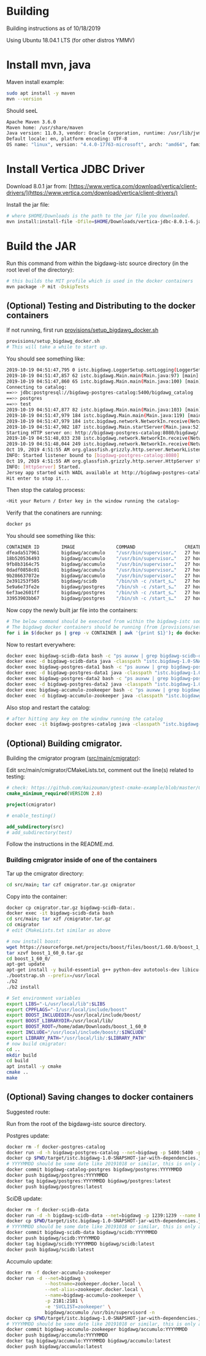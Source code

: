 # Building

Building instructions as of 10/18/2019

Using Ubuntu 18.04.1 LTS (for other distros YMMV)

# Install mvn, java

Maven install example:

```bash
sudo apt install -y maven
mvn --version
```

Should seeL

```bash
Apache Maven 3.6.0
Maven home: /usr/share/maven
Java version: 11.0.3, vendor: Oracle Corporation, runtime: /usr/lib/jvm/java-11-openjdk-amd64
Default locale: en, platform encoding: UTF-8
OS name: "linux", version: "4.4.0-17763-microsoft", arch: "amd64", family: "unix"
```

# Install Vertica JDBC Driver

Download 8.0.1 jar from: [https://www.vertica.com/download/vertica/client-drivers/](https://www.vertica.com/download/vertica/client-drivers/)

Install the jar file:

```bash
# where $HOME/Downloads is the path to the jar file you downloaded.
mvn install:install-file -Dfile=$HOME/Downloads/vertica-jdbc-8.0.1-6.jar -DgroupId=com.vertica -DartifactId=vjdbc8 -Dversion=8.0.1 -Dpackaging=jar
```

# Build the JAR

Run this command from within the bigdawg-istc source directory (in the root level of the directory):

```bash
# this builds the MIT profile which is used in the docker containers
mvn package -P mit -DskipTests
```

## (Optional) Testing and Distributing to the docker containers

If not running, first run [provisions/setup_bigdawg_docker.sh](provisions/setup_bigdawg_docker.sh)

```bash
provisions/setup_bigdawg_docker.sh
# This will take a while to start up.
```

You should see something like:

```bash
2019-10-19 04:51:47,795 0 istc.bigdawg.LoggerSetup.setLogging(LoggerSetup.java:47) [main] null INFO  istc.bigdawg.LoggerSetup - Logging was configured!
2019-10-19 04:51:47,857 62 istc.bigdawg.Main.main(Main.java:97) [main] null INFO  istc.bigdawg.Main - Starting application ...
2019-10-19 04:51:47,860 65 istc.bigdawg.Main.main(Main.java:100) [main] null INFO  istc.bigdawg.Main - Connecting to catalog
Connecting to catalog:
==>> jdbc:postgresql://bigdawg-postgres-catalog:5400/bigdawg_catalog
==>> postgres
==>> test
2019-10-19 04:51:47,877 82 istc.bigdawg.Main.main(Main.java:103) [main] null INFO  istc.bigdawg.Main - Checking registered database connections
2019-10-19 04:51:47,979 184 istc.bigdawg.Main.main(Main.java:119) [main] null DEBUG istc.bigdawg.Main - args 0: bigdawg-postgres-catalog
2019-10-19 04:51:47,979 184 istc.bigdawg.network.NetworkIn.receive(NetworkIn.java:29) [pool-2-thread-1] null DEBUG istc.bigdawg.network.NetworkIn - network in: start listening for requests
2019-10-19 04:51:47,982 187 istc.bigdawg.Main.startServer(Main.java:52) [main] null INFO  istc.bigdawg.Main - base uri: http://bigdawg-postgres-catalog:8080/bigdawg/
Starting HTTP server on: http://bigdawg-postgres-catalog:8080/bigdawg/
2019-10-19 04:51:48,033 238 istc.bigdawg.network.NetworkIn.receive(NetworkIn.java:39) [pool-2-thread-1] null DEBUG istc.bigdawg.network.NetworkIn - tcp://*:9991
2019-10-19 04:51:48,044 249 istc.bigdawg.network.NetworkIn.receive(NetworkIn.java:43) [pool-2-thread-1] null DEBUG istc.bigdawg.network.NetworkIn - Wait for the next request from a client ...
Oct 19, 2019 4:51:55 AM org.glassfish.grizzly.http.server.NetworkListener start
INFO: Started listener bound to [bigdawg-postgres-catalog:8080]
Oct 19, 2019 4:51:55 AM org.glassfish.grizzly.http.server.HttpServer start
INFO: [HttpServer] Started.
Jersey app started with WADL available at http://bigdawg-postgres-catalog:8080/bigdawg/application.wadl
Hit enter to stop it...
```

Then stop the catalog process:

```bash
<Hit your Return / Enter key in the window running the catalog>
```

Verify that the conatiners are running:

```bash
docker ps
```

You should see something like this:

```bash
CONTAINER ID        IMAGE               COMMAND                  CREATED             STATUS              PORTS                                              NAMES
dfeada517961        bigdawg/accumulo    "/usr/bin/supervisor…"   27 hours ago        Up 27 hours         0.0.0.0:42424->42424/tcp                           bigdawg-accumulo-proxy
18b520536493        bigdawg/accumulo    "/usr/bin/supervisor…"   27 hours ago        Up 27 hours         0.0.0.0:9999->9999/tcp, 0.0.0.0:50095->50095/tcp   bigdawg-accumulo-master
9fb8b3164c75        bigdawg/accumulo    "/usr/bin/supervisor…"   27 hours ago        Up 27 hours         0.0.0.0:9997->9997/tcp                             bigdawg-accumulo-tserver0
0dadf0858c01        bigdawg/accumulo    "/usr/bin/supervisor…"   27 hours ago        Up 27 hours         0.0.0.0:2181->2181/tcp                             bigdawg-accumulo-zookeeper
9b286637072e        bigdawg/accumulo    "/usr/bin/supervisor…"   27 hours ago        Up 27 hours                                                            bigdawg-accumulo-namenode
2e391253f505        bigdawg/scidb       "/bin/sh -c /start_s…"   27 hours ago        Up 27 hours         0.0.0.0:1239->1239/tcp                             bigdawg-scidb-data
5e9a6e73fe2e        bigdawg/postgres    "/bin/sh -c /start_s…"   27 hours ago        Up 27 hours         0.0.0.0:5402->5402/tcp                             bigdawg-postgres-data2
6ef3ae2601ff        bigdawg/postgres    "/bin/sh -c /start_s…"   27 hours ago        Up 27 hours         0.0.0.0:5401->5401/tcp                             bigdawg-postgres-data1
33953903bb67        bigdawg/postgres    "/bin/sh -c /start_s…"   27 hours ago        Up 27 hours         0.0.0.0:5400->5400/tcp, 0.0.0.0:8080->8080/tcp     bigdawg-postgres-catalog
```

Now copy the newly built jar file into the containers:

```bash
# The below command should be executed from within the bigdawg-istc source directory
# The bigdawg docker containers should be running (from [provisions/setup_bigdawg_docker.sh](provisions/setup_bigdawg_docker.sh))
for i in $(docker ps | grep -v CONTAINER | awk '{print $1}'); do docker cp $PWD/target/istc.bigdawg-1.0-SNAPSHOT-jar-with-dependencies.jar $i:.; done
```

Now to restart everywhere:

```bash
docker exec bigdawg-scidb-data bash -c "ps auxww | grep bigdawg-scidb-data | grep -v grep  | awk '{print \$2}' | xargs kill -9";
docker exec -d bigdawg-scidb-data java -classpath "istc.bigdawg-1.0-SNAPSHOT-jar-with-dependencies.jar" istc.bigdawg.Main bigdawg-scidb-data
docker exec bigdawg-postgres-data1 bash -c "ps auxww | grep bigdawg-postgres-data1 | grep -v grep  | awk '{print \$2}' | xargs kill -9";
docker exec -d bigdawg-postgres-data1 java -classpath "istc.bigdawg-1.0-SNAPSHOT-jar-with-dependencies.jar" istc.bigdawg.Main bigdawg-postgres-data1
docker exec bigdawg-postgres-data2 bash -c "ps auxww | grep bigdawg-postgres-data2 | grep -v grep  | awk '{print \$2}' | xargs kill -9";
docker exec -d bigdawg-postgres-data2 java -classpath "istc.bigdawg-1.0-SNAPSHOT-jar-with-dependencies.jar" istc.bigdawg.Main bigdawg-postgres-data2
docker exec bigdawg-accumulo-zookeeper bash -c "ps auxww | grep bigdawg-accumulo-zookeeper | grep -v grep  | awk '{print \$2}' | xargs kill -9";
docker exec -d bigdawg-accumulo-zookeeper java -classpath "istc.bigdawg-1.0-SNAPSHOT-jar-with-dependencies.jar" istc.bigdawg.Main bigdawg-accumulo-zookeeper
```

Also stop and restart the catalog:

```bash
# after hitting any key on the window running the catalog
docker exec -it bigdawg-postgres-catalog java -classpath "istc.bigdawg-1.0-SNAPSHOT-jar-with-dependencies.jar" istc.bigdawg.Main bigdawg-postgres-catalog
```

## (Optional) Building cmigrator.

Building the cmigrator program ([src/main/cmigrator](src/main/cmigrator)):

Edit src/main/cmigrator/CMakeLists.txt, comment out the line(s) related to testing:

```cmake
# check: https://github.com/kaizouman/gtest-cmake-example/blob/master/CMakeLists.txt
cmake_minimum_required(VERSION 2.8)

project(cmigrator)

# enable_testing()

add_subdirectory(src)
# add_subdirectory(test)
```

Follow the instructions in the README.md.

### Building cmigrator inside of one of the containers

Tar up the cmigrator directory:

```bash
cd src/main; tar czf cmigrator.tar.gz cmigrator
```

Copy into the container:

```bash
docker cp cmigrator.tar.gz bigdawg-scidb-data:.
docker exec -it bigdawg-scidb-data bash
cd src/main; tar xzf /cmigrator.tar.gz
cd cmigrator
# edit CMakeLists.txt similar as above
```

```bash
# now install boost:
wget https://sourceforge.net/projects/boost/files/boost/1.60.0/boost_1_60_0.tar.gz/download -O boost_1_60_0.tar.gz
tar xzvf boost_1_60_0.tar.gz
cd boost_1_60_0/
apt-get update
apt-get install -y build-essential g++ python-dev autotools-dev libicu-dev build-essential libbz2-dev
./bootstrap.sh --prefix=/usr/local
./b2
./b2 install
```

```bash
# Set environment variables
export LIBS="-L/usr/local/lib":$LIBS
export CPPFLAGS="-I/usr/local/include/boost"
export BOOST_INCLUDEDIR=/usr/local/include/boost/
export BOOST_LIBRARYDIR=/usr/local/lib/
export BOOST_ROOT=/home/adam/Downloads/boost_1_60_0
export INCLUDE="/usr/local/include/boost/:$INCLUDE"
export LIBRARY_PATH="/usr/local/lib/:$LIBRARY_PATH"
# now build cmigrator:
cd ..
mkdir build
cd build
apt install -y cmake
cmake ..
make
```

## (Optional) Saving changes to docker containers

Suggested route:

Run from the root of the bigdawg-istc source directory.

Postgres update:

```bash
docker rm -f docker-postgres-catalog
docker run -d -h bigdawg-postgres-catalog --net=bigdawg -p 5400:5400 -p 8080:8080 -e "PGPORT=5400" -e "BDHOST=bigdawg-postgres-catalog" --name bigdawg-postgres-catalog bigdawg/postgres
docker cp $PWD/target/istc.bigdawg-1.0-SNAPSHOT-jar-with-dependencies.jar bigdawg-catalog-postgres:.
# YYYYMMDD should be some date like 20191018 or similar, this is only a suggestion
docker commit bigdawg-catalog-postgres bigdawg/postgres:YYYYMMDD
docker push bigdawg/postgres:YYYYMMDD
docker tag bigdawg/postgres:YYYYMMDD bigdawg/postgres:latest
docker push bigdawg/postgres:latest
```

SciDB update:

```bash
docker rm -f docker-scidb-data
docker run -d -h bigdawg-scidb-data --net=bigdawg -p 1239:1239 --name bigdawg-scidb-data bigdawg/scidb
docker cp $PWD/target/istc.bigdawg-1.0-SNAPSHOT-jar-with-dependencies.jar bigdawg-scidb-data:.
# YYYYMMDD should be some date like 20191018 or similar, this is only a suggestion
docker commit bigdawg-scidb-data bigdawg/scidb:YYYYMMDD
docker push bigdawg/scidb:YYYYMMDD
docker tag bigdawg/scidb:YYYYMMDD bigdawg/scidb:latest
docker push bigdawg/scidb:latest
```

Accumulo update:

```bash
docker rm -f docker-accumulo-zookeeper
docker run -d --net=bigdawg \
              --hostname=zookeeper.docker.local \
              --net-alias=zookeeper.docker.local \
              --name=bigdawg-accumulo-zookeeper \
              -p 2181:2181 \
              -e 'SVCLIST=zookeeper' \
              bigdawg/accumulo /usr/bin/supervisord -n
docker cp $PWD/target/istc.bigdawg-1.0-SNAPSHOT-jar-with-dependencies.jar bigdawg-accumulo-zookeeper:.
# YYYYMMDD should be some date like 20191018 or similar, this is only a suggestion
docker commit bigdawg-accumulo-zookeeper bigdawg/accumulo:YYYYMMDD
docker push bigdawg/accumulo:YYYYMMDD
docker tag bigdawg/accumulo:YYYYMMDD bigdawg/accumulo:latest
docker push bigdawg/accumulo:latest
```
